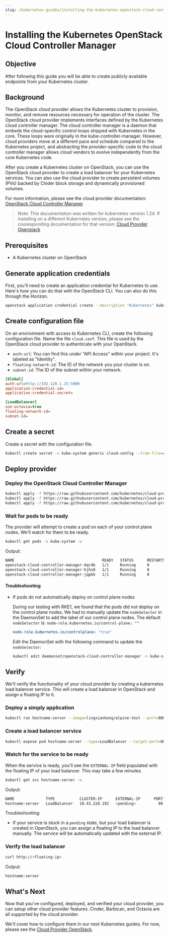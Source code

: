 ```yaml
---
slug: /kubernetes-guides/installing-the-kubernetes-openstack-cloud-controller-manager
---
```


# Installing the Kubernetes OpenStack Cloud Controller Manager

## Objective

After following this guide you will be able to create publicly
available endpoints from your Kubernetes cluster.

## Background

The OpenStack cloud provider allows the Kubernetes cluster to provision, monitor,
and remove resources necessary for operation of the cluster. The OpenStack cloud
provider implements interfaces defined by the Kubernetes cloud controller manager.
The cloud controller manager is a daemon that embeds the cloud-specific control
loops shipped with Kubernetes in the core. These loops were originally in the
kube-controller-manager. However, cloud providers move at a different pace and
schedule compared to the Kubernetes project, and abstracting the provider-specific
code to the cloud controller manager allows cloud vendors to evolve independently
from the core Kubernetes code.

After you create a Kubernetes cluster on OpenStack, you can use the OpenStack
cloud provider to create a load balancer for your Kubernetes services. You can
also use the cloud provider to create persistent volumes (PVs) backed by Cinder
block storage and dynamically provisioned volumes.

For more information, please see the cloud provider documentation:
[OpenStack Cloud Controller Manager](https://github.com/kubernetes/cloud-provider-openstack/blob/release-1.24/docs/openstack-cloud-controller-manager/using-openstack-cloud-controller-manager.md)

> Note: This documentation was written for kubernetes version 1.24. If installing
> on a different Kubernetes version, please see the cooresponding documentation
> for that version: [Cloud Provider Openstack](https://github.com/kubernetes/cloud-provider-openstack)

## Prerequisites

- A Kubernetes cluster on OpenStack

## Generate application credentials

First, you'll need to create an application credential for Kubernetes to use. Here's
how you can do that with the OpenStack CLI. You can also do this through the Horizon.

```bash
openstack application credential create --description "Kubernetes" kubernetes
```

## Create configuration file

On an environment with access to Kubernetes CLI, create the following configuration
file. Name the file `cloud.conf`. This file is used by the OpenStack cloud provider
to authenticate with your OpenStack.

- `auth-url`: You can find this under "API Access" within your project. It's
  labeled as "Identity".
- `floating-network-id`: The ID of the network you your cluster is on.
- `subnet-id`: The ID of the subnet within your network.

```ini
[Global]
auth-url=http://192.128.1.15:5000
application-credential-id=
application-credential-secret=

[LoadBalancer]
use-octavia=true
floating-network-id=
subnet-id=
```

## Create a secret

Create a secret with the configuration file.

```bash
kubectl create secret -n kube-system generic cloud-config --from-file=cloud.conf
```

## Deploy provider

### Deploy the OpenStack Cloud Controller Manager

```bash
kubectl apply -f https://raw.githubusercontent.com/kubernetes/cloud-provider-openstack/master/manifests/controller-manager/cloud-controller-manager-roles.yaml
kubectl apply -f https://raw.githubusercontent.com/kubernetes/cloud-provider-openstack/master/manifests/controller-manager/cloud-controller-manager-role-bindings.yaml
kubectl apply -f https://raw.githubusercontent.com/kubernetes/cloud-provider-openstack/master/manifests/controller-manager/openstack-cloud-controller-manager-ds.yaml
```

### Wait for pods to be ready

The provider will attempt to create a pod on each of your control plane nodes.
We'll watch for them to be ready.

```bash
kubectl get pods -n kube-system -w
```

Output:

```bash
NAME                                       READY   STATUS      RESTARTS      AGE
openstack-cloud-controller-manager-4qrdb   1/1     Running     0             2d1h
openstack-cloud-controller-manager-hjhn8   1/1     Running     0             2d1h
openstack-cloud-controller-manager-jqpbk   1/1     Running     0             2d1h
```

#### Troubleshooting

- If pods do not automatically deploy on control plane nodes

    During our testing with RKE1, we found that the pods did not deploy on the control
    plane nodes. We had to manually update the `nodeSelector` in the DaemonSet
    to add
    the label of our control plane nodes. The default `nodeSelector` is:
    `node-role.kubernetes.io/control-plane: ""`

    ``` yaml
    node-role.kubernetes.io/controlplane: "true"
    ```

    Edit the DaemonSet with the following command to update the `nodeSelector`:

    ``` bash
    kubectl edit daemonset/openstack-cloud-controller-manager -n kube-system
    ```

## Verify

We'll verify the functionality of your cloud provider by creating a kubernetes
load balancer service. This will create a load balancer in OpenStack and assign
a floating IP to it.

### Deploy a simply application

```bash
kubectl run hostname-server --image=lingxiankong/alpine-test --port=8080
```

### Create a load balancer service

```bash
kubectl expose pod hostname-server --type=LoadBalancer --target-port=8080 --port=80 --name hostname-server
```

### Watch for the service to be ready

When the service is ready, you'll see the `EXTERNAL-IP` field populated with
the floating IP of your load balancer. This may take a few minutes.

```bash
kubectl get svc hostname-server -w
```

Output:

```bash
NAME              TYPE           CLUSTER-IP      EXTERNAL-IP      PORT(S)        AGE
hostname-server   LoadBalancer   10.43.228.192   <pending>          80:31835/TCP   2d1h
```

Troubleshooting:

- If your service is stuck in a `pending` state, but your load balancer is
  created in OpenStack, you can assign a floating IP to the load balancer
  manually. The service will be automatically updated with the external IP.

### Verify the load balancer

```bash
curl http://<floating-ip>
```

Output:

```bash
hostname-server
```

## What's Next

Now that you've configured, deployed, and verified your cloud provider, you can
setup other cloud provider features. Cinder, Barbican, and Octavia are all supported
by the cloud provider.

We'll cover how to configure them in our next Kubernetes guides. For now, please
see the [Cloud Provider OpenStack](https://github.com/kubernetes/cloud-provider-openstack).
